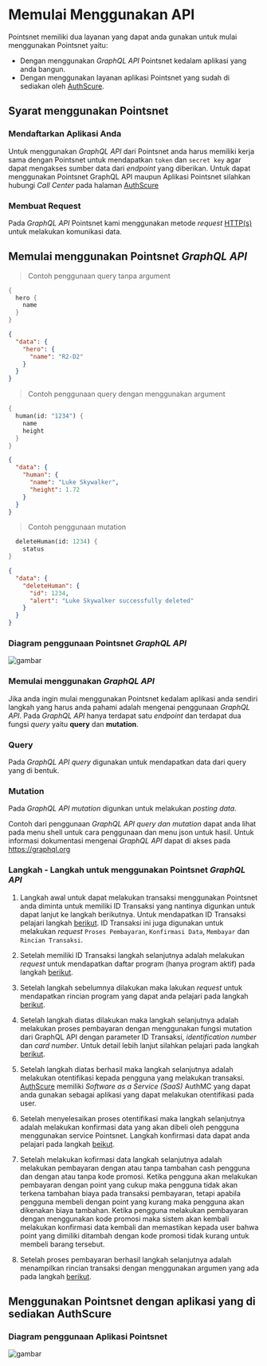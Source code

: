 # Memulai Menggunakan API

Pointsnet memiliki dua layanan yang dapat anda gunakan untuk mulai menggunakan Pointsnet yaitu:

* Dengan menggunakan *GraphQL API* Pointsnet kedalam aplikasi yang anda bangun.
* Dengan menggunakan layanan aplikasi Pointsnet yang sudah di sediakan oleh  <a href="https://authscure.com.my/">AuthScure</a>. 

## Syarat menggunakan Pointsnet

### Mendaftarkan Aplikasi Anda

Untuk menggunakan *GraphQL API* dari Pointsnet anda harus memiliki kerja sama dengan Pointsnet untuk mendapatkan ```token``` dan ```secret key``` agar dapat mengakses sumber data dari *endpoint* yang diberikan. Untuk dapat menggunakan Pointsnet GraphQL API maupun Aplikasi Pointsnet silahkan hubungi *Call Center* pada halaman [AuthScure](https://authscure.com.my/) 

### Membuat Request

Pada *GraphQL API* Pointsnet kami menggunakan metode *request* [HTTP(s)](#http-s-request) untuk melakukan komunikasi data.

## Memulai menggunakan Pointsnet *GraphQL API*

> Contoh penggunaan query tanpa argument

```scheme
{
  hero {
    name
  }
}
```

```json
{
  "data": {
    "hero": {
      "name": "R2-D2"
    }
  }
}
```

> Contoh penggunaan query dengan menggunakan argument

```scheme
{
  human(id: "1234") {
    name
    height
  }
}
```

```json
{
  "data": {
    "human": {
      "name": "Luke Skywalker",
      "height": 1.72
    }
  }
}
```

> Contoh penggunaan mutation

```scheme
  deleteHuman(id: 1234) {
    status
}
```

```json
{
  "data": {
    "deleteHuman": {
      "id": 1234,
      "alert": "Luke Skywalker successfully deleted"
    }
  }
}
```

### Diagram penggunaan Pointsnet *GraphQL API*

![gambar](pointsnetapi.png)

### Memulai menggunakan *GraphQL API*

Jika anda ingin mulai menggunakan Pointsnet kedalam aplikasi anda sendiri langkah yang harus anda pahami adalah mengenai penggunaan *GraphQL API*. Pada *GraphQL API* hanya terdapat satu *endpoint* dan terdapat dua fungsi *query* yaitu **query** dan **mutation**. 

### Query


Pada *GraphQL API query* digunakan untuk mendapatkan data dari query yang di bentuk.

### Mutation

Pada *GraphQL API mutation* digunkan untuk melakukan *posting data*.  


<aside class="success">
  Contoh dari penggunaan <i>GraphQL API query dan mutation</i> dapat anda lihat pada menu shell untuk cara penggunaan dan menu json untuk hasil. Untuk informasi dokumentasi mengenai <i>GraphQL API</i> dapat di akses pada <a href="https://graphql.org" target="_blank">https://graphql.org</a>
</aside>

### Langkah - Langkah untuk menggunakan Pointsnet *GraphQL API*

1. Langkah awal untuk dapat melakukan transaksi menggunakan Pointsnet anda diminta untuk memiliki ID Transaksi yang nantinya digunkan untuk dapat lanjut ke langkah berikutnya. Untuk mendapatkan ID Transaksi pelajari langkah [berikut](#mendapatkan-id-transaksi). ID Transaksi ini juga digunakan untuk melakukan *request* ```Proses Pembayaran```, ```Konfirmasi Data```, ```Membayar``` dan ```Rincian Transaksi```.


2. Setelah memiliki ID Transaksi langkah selanjutnya adalah melakukan *request* untuk mendapatkan daftar program (hanya program aktif) pada langkah [berikut](#daftar-program-hanya-program-aktif).

3. Setelah langkah sebelumnya dilakukan maka lakukan *request* untuk mendapatkan rincian program yang dapat anda pelajari pada langkah [berikut](#).

4. Setelah langkah diatas dilakukan maka langkah selanjutnya adalah melakukan proses pembayaran dengan menggunakan fungsi mutation dari GraphQL API dengan parameter ID Transaksi, *identification number* dan *card number*. Untuk detail lebih lanjut silahkan pelajari pada langkah [berikut](#).

5. Setelah langkah diatas berhasil maka langkah selanjutnya adalah melakukan otentifikasi kepada pengguna yang melakukan transaksi. <a href="https://authscure.com.my/">AuthScure</a> memiliki *Software as a Service (SaaS)* AuthMC yang dapat anda gunakan sebagai aplikasi yang dapat melakukan otentifikasi pada user. 

6. Setelah menyelesaikan proses otentifikasi maka langkah selanjutnya adalah melakukan konfirmasi data yang akan dibeli oleh pengguna menggunakan service Pointsnet. Langkah konfirmasi data dapat anda pelajari pada langkah [beikut](#). 

7. Setelah melakukan kofirmasi data langkah selanjutnya adalah melakukan pembayaran dengan atau tanpa tambahan cash pengguna dan dengan atau tanpa kode promosi. Ketika pengguna akan melakukan pembayaran dengan point yang cukup maka pengguna tidak akan terkena tambahan biaya pada transaksi pembayaran, tetapi apabila pengguna membeli dengan point yang kurang maka pengguna akan dikenakan biaya tambahan. Ketika pengguna melakukan pembayaran dengan menggunakan kode promosi maka sistem akan kembali melakukan konfirmasi data kembali dan memastikan kepada user bahwa point yang dimiliki ditambah dengan kode promosi tidak kurang untuk membeli barang tersebut.

8. Setelah proses pembayaran berhasil langkah selanjutnya adalah menampilkan rincian transaksi dengan menggunakan argumen yang ada pada langkah [berikut](#).


## Menggunakan Pointsnet dengan aplikasi yang di sediakan AuthScure

### Diagram penggunaan Aplikasi Pointsnet 

![gambar](apppointsnet.png)
